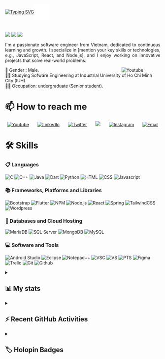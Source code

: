 <p style="display: flex; align-items: center;">
  <a href="https://git.io/typing-svg"><img src="https://readme-typing-svg.herokuapp.com?font=monsterat&weight=200&duration=2000&pause=1000&color=31F728&width=300&height=35&lines=Hi%2C+I'm+Nguy%E1%BB%85n+L%C3%AA+Gia+B%E1%BA%A3o+" alt="Typing SVG" /></a>
  <img src="header.svg" style="width: 10%;" alt="Click to see the source">
</p>

# 
![](https://komarev.com/ghpvc/?username=baoispro&color=brightgreen) ![](https://custom-icon-badges.demolab.com/github/followers/baoispro?logo=person-add&style=social&logoColor=black) ![](https://custom-icon-badges.demolab.com/github/stars/baoispro?logo=star&style=social&logoColor=black)

<p align="justify">I'm a passionate software engineer from Vietnam, dedicated to continuous learning and growth. I specialize in [mention your key skills or technologies, e.g., JavaScript, React, and Node.js], and I enjoy working on innovative projects that solve real-world problems.</p>
<img align="right" width="25%" alt="Youtube" title="Youtube" src="https://gifdb.com/images/high/green-static-background-hacking-zxdixjwjemrjnoen.gif"/>
<p align="left">
🧑 Gender : Male.</br>
👨‍🎓 Studying Sofware Engineering at Industrial University of Ho Chi Minh City (IUH).</br>
👨‍💻 Occupation: undergraduate (Senior student).
</p>

# 📫 How to reach me
<!-- Social icons section -->
<p align="center">
  <a href="https://www.youtube.com/@jackbaonguyen2580"><img width="32px" alt="Youtube" title="Youtube" src="https://i.imgur.com/qiXu7b2.png"/></a>
  &#8287;&#8287;&#8287;&#8287;&#8287;
  <a href="https://www.linkedin.com/in/nguy%E1%BB%85n-l%C3%AA-gia-b%E1%BA%A3o-7b016a31b/"><img width="32px" alt="LinkedIn" title="LinkedIn" src="https://i.imgur.com/yRpa1dQ.png"/></a>
  &#8287;&#8287;&#8287;&#8287;&#8287;
  <a href="https://x.com/JackboNguyn1"><img width="32px" alt="Twitter" title="Twitter" src="https://i.imgur.com/AixJgnm.png"/></a>
  &#8287;&#8287;&#8287;&#8287;&#8287;
  <a href="https://www.facebook.com/bao.nguyenlegia.967" alt="Facebook" title="Facebook"><img width="32px" src="https://img.icons8.com/?size=100&id=8818&format=png&color=F75C7E"/></a>
  &#8287;&#8287;&#8287;&#8287;&#8287;
  <a href="https://www.instagram.com/baoispro13170/"><img width="32px" alt="Instagram" title="Instagram" src="https://img.icons8.com/?size=100&id=32309&format=png&color=f75c7e"></a>
  &#8287;&#8287;&#8287;&#8287;&#8287;
  <a href="mailto:nguyenlegiabao810@gmail.com"><img width="32px" alt="Email" title="Email" src="https://img.icons8.com/?size=100&id=12623&format=png&color=f75c7e"/></a>
</p>

# 🛠️ Skills
### 📋 Languages
<p>
  <img src="https://img.shields.io/badge/c-%2300599C.svg?style=for-the-badge&logo=c&logoColor=white" alt="C" title="C"/>
  <img src="https://img.shields.io/badge/c++-%2300599C.svg?style=for-the-badge&logo=c%2B%2B&logoColor=white" alt="C++" title="C++"/>
  <img src="https://img.shields.io/badge/Java-ED8B00?style=for-the-badge&logo=openjdk&logoColor=white" alt="Java" title="Java"/>
  <img src="https://img.shields.io/badge/dart-%230175C2.svg?style=for-the-badge&logo=dart&logoColor=white" alt="Dart" title="Dart"/>
  <img src="https://img.shields.io/badge/dart-%230175C2.svg?style=for-the-badge&logo=dart&logoColor=white" alt="Python" title="Python"/>
   <img src="https://img.shields.io/badge/html5-%23E34F26.svg?style=for-the-badge&logo=html5&logoColor=white" alt="HTML" title="HTML"/>
  <img src="https://img.shields.io/badge/css3-%231572B6.svg?style=for-the-badge&logo=css3&logoColor=white" alt="CSS" title="CSS"/>
  <img src="https://img.shields.io/badge/javascript-%23323330.svg?style=for-the-badge&logo=javascript&logoColor=%23F7DF1E" alt="Javascript" title="Javascript"/>
</p>

### 📚 Frameworks, Platforms and Libraries 
<p>
  <img src="https://img.shields.io/badge/bootstrap-%238511FA.svg?style=for-the-badge&logo=bootstrap&logoColor=white" alt="Bootstrap" title="Bootstrap"/>
  <img src="https://img.shields.io/badge/Flutter-%2302569B.svg?style=for-the-badge&logo=Flutter&logoColor=white" alt="Flutter" title="Flutter"/>
  <img src="https://img.shields.io/badge/NPM-%23CB3837.svg?style=for-the-badge&logo=npm&logoColor=white" alt="NPM" title="NPM"/>
  <img src="https://img.shields.io/badge/node.js-6DA55F?style=for-the-badge&logo=node.js&logoColor=white" alt="Node.js" title="Node.js"/>
  <img src="https://img.shields.io/badge/react-%2320232a.svg?style=for-the-badge&logo=react&logoColor=%2361DAFB" alt="React" title="React"/>
   <img src="https://img.shields.io/badge/spring-%236DB33F.svg?style=for-the-badge&logo=spring&logoColor=white" alt="Spring" title="Spring"/>
  <img src="https://img.shields.io/badge/tailwindcss-%2338B2AC.svg?style=for-the-badge&logo=tailwind-css&logoColor=white" alt="TailwindCSS" title="TailwindCSS"/>
  <img src="https://img.shields.io/badge/WordPress-%23117AC9.svg?style=for-the-badge&logo=WordPress&logoColor=white" alt="Wordpress" title="Wordpress"/>
</p>

### 📂 Databases and Cloud Hosting
<p>
  <img src="https://img.shields.io/badge/MariaDB-003545?style=for-the-badge&logo=mariadb&logoColor=white" alt="MariaDB" title="MariaDB"/>
  <img src="https://img.shields.io/badge/Microsoft%20SQL%20Server-CC2927?style=for-the-badge&logo=microsoft%20sql%20server&logoColor=white" alt="SQL Server" title="SQL Server"/>
  <img src="https://img.shields.io/badge/MongoDB-%234ea94b.svg?style=for-the-badge&logo=mongodb&logoColor=white" alt="MongoDB" title="MongoDB"/>
  <img src="https://img.shields.io/badge/mysql-4479A1.svg?style=for-the-badge&logo=mysql&logoColor=white" alt="MySQL" title="MySQL"/>
</p>

### 💻 Software and Tools
<p>
  <img src="https://img.shields.io/badge/android%20studio-346ac1?style=for-the-badge&logo=android%20studio&logoColor=white" alt="Android Studio" title="Android Studio"/>
  <img src="https://img.shields.io/badge/Eclipse-FE7A16.svg?style=for-the-badge&logo=Eclipse&logoColor=white" alt="Eclipse" title="Eclipse"/>
  <img src="https://img.shields.io/badge/Notepad++-90E59A.svg?style=for-the-badge&logo=notepad%2b%2b&logoColor=black" alt="Notepad++" title="Notepad++"/>
  <img src="https://img.shields.io/badge/Visual%20Studio%20Code-0078d7.svg?style=for-the-badge&logo=visual-studio-code&logoColor=white" alt="VSC" title="VSC"/>
  <img src="https://img.shields.io/badge/Visual%20Studio-5C2D91.svg?style=for-the-badge&logo=visual-studio&logoColor=white" alt="VS" title="VS"/>
   <img src="https://img.shields.io/badge/adobe%20photoshop-%2331A8FF.svg?style=for-the-badge&logo=adobe%20photoshop&logoColor=white" alt="PTS" title="PTS"/>
  <img src="https://img.shields.io/badge/figma-%23F24E1E.svg?style=for-the-badge&logo=figma&logoColor=white" alt="Figma" title="Figma"/>
  <img src="https://img.shields.io/badge/Trello-%23026AA7.svg?style=for-the-badge&logo=Trello&logoColor=white" alt="Trello" title="Trello"/>
  <img src="https://img.shields.io/badge/git-%23F05033.svg?style=for-the-badge&logo=git&logoColor=white" alt="Git" title="Git"/>
  <img src="https://img.shields.io/badge/github-%23121011.svg?style=for-the-badge&logo=github&logoColor=white" alt="Github" title="Github"/>
</p>

<details>
  <summary><h2>📊 My stats</h2></summary> 
<div align="center">
  <img src="https://github-readme-stats.vercel.app/api?username=baoispro&show_icons=true&theme=panda" alt="Githubstat" title="GithubStat" height="192px"/>
  <img src="https://github-readme-stats.vercel.app/api/top-langs/?username=baoispro&layout=compact&theme=panda" alt="TopLanguages" title="TopLanguages" height="192px"/>
  <img src="https://streak-stats.demolab.com/?user=baoispro&theme=panda" alt="streakStat" title="streakStat" height="192px"/>
  <img src="https://github-readme-activity-graph.vercel.app/graph?username=baoispro&theme=material" alt="activityContribution" title="activityContribution"/>
  <img src="https://github-profile-trophy.vercel.app/?username=ryo-ma&theme=onedark" alt="trophyProfileGithub" title="trophyProfileGithub"/>
</div>
</details>

<details>
  <summary><h2>⚡ Recent GitHub Activities</h2></summary> 
  <!--START_SECTION:activity-->
1. 🎉 Merged PR [#2](https://github.com/baoispro/baoispro/pull/2) in [baoispro/baoispro](https://github.com/baoispro/baoispro)
2. ❌ Reopened PR [#2](https://github.com/baoispro/baoispro/pull/2) in [baoispro/baoispro](https://github.com/baoispro/baoispro)
3. ❌ Closed PR [#2](https://github.com/baoispro/baoispro/pull/2) in [baoispro/baoispro](https://github.com/baoispro/baoispro)
4. 🗣 Commented on [#2](https://github.com/baoispro/baoispro/pull/2#issuecomment-2247626654) in [baoispro/baoispro](https://github.com/baoispro/baoispro)
5. 💪 Opened PR [#2](https://github.com/baoispro/baoispro/pull/2) in [baoispro/baoispro](https://github.com/baoispro/baoispro)
6. 🎉 Merged PR [#1](https://github.com/baoispro/baoispro/pull/1) in [baoispro/baoispro](https://github.com/baoispro/baoispro)
7. 🗣 Commented on [#1](https://github.com/baoispro/baoispro/pull/1#issuecomment-2247623729) in [baoispro/baoispro](https://github.com/baoispro/baoispro)
8. 💪 Opened PR [#1](https://github.com/baoispro/baoispro/pull/1) in [baoispro/baoispro](https://github.com/baoispro/baoispro)
  <!--END_SECTION:activity-->
</details>

<details>
  <summary><h2>🏷️ Holopin Badges</h2></summary> 
  <a href="https://holopin.io/@baoispro"><img src="https://holopin.me/baoispro" alt="An image of @baoispro's Holopin badges, which is a link to view their full Holopin profile"/></a>
</details>

<!--
**baoispro/baoispro** is a ✨ _special_ ✨ repository because its `README.md` (this file) appears on your GitHub profile.

Here are some ideas to get you started:

- 🔭 I’m currently working on ...
- 🌱 I’m currently learning ...
- 👯 I’m looking to collaborate on ...
- 🤔 I’m looking for help with ...
- 💬 Ask me about ...
- 📫 How to reach me: ...
- 😄 Pronouns: ...
- ⚡ Fun fact: ...
-->

